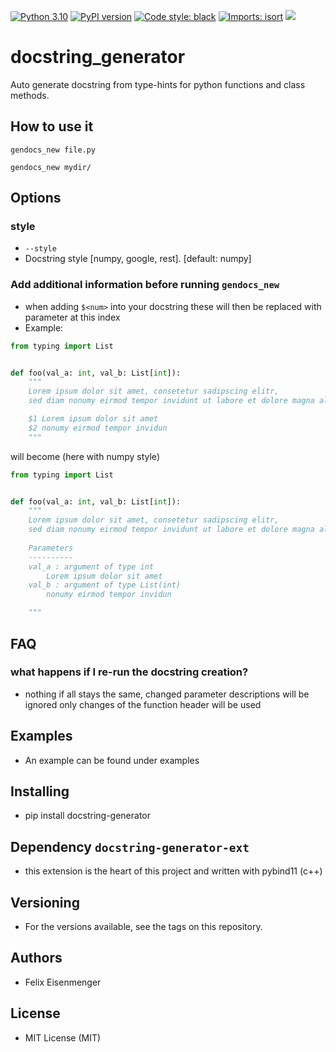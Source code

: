 [![Python 3.10](https://img.shields.io/badge/python-3-blue.svg)](https://www.python.org/downloads/)
[![PyPI version](https://badge.fury.io/py/docstring-generator.svg)](https://badge.fury.io/py/docstring-generator)
[![Code style: black](https://img.shields.io/badge/code%20style-black-000000.svg)](https://github.com/psf/black)
[![Imports: isort](https://img.shields.io/badge/%20imports-isort-%231674b1?style=flat&labelColor=ef8336)](https://pycqa.github.io/isort/)
[![](https://img.shields.io/pypi/dm/docstring-generator.svg)](https://pypi.org/project/docstring-generator/)

# docstring_generator
Auto generate docstring from type-hints for python functions and class methods.

## How to use it

```shell
gendocs_new file.py
```

```shell
gendocs_new mydir/
```

## Options

### style

- `--style`
- Docstring style [numpy, google, rest].  [default: numpy]

### Add additional information before running `gendocs_new` 

- when adding `$<num>` into your docstring these will then be replaced with parameter at this index
- Example:
```python
from typing import List


def foo(val_a: int, val_b: List[int]):
    """
    Lorem ipsum dolor sit amet, consetetur sadipscing elitr,
    sed diam nonumy eirmod tempor invidunt ut labore et dolore magna aliquyam

    $1 Lorem ipsum dolor sit amet
    $2 nonumy eirmod tempor invidun
    """
```
will become (here with numpy style)
```python
from typing import List


def foo(val_a: int, val_b: List[int]):
    """
    Lorem ipsum dolor sit amet, consetetur sadipscing elitr,
    sed diam nonumy eirmod tempor invidunt ut labore et dolore magna aliquyam
    
    Parameters
    ----------
    val_a : argument of type int
        Lorem ipsum dolor sit amet
    val_b : argument of type List(int)
        nonumy eirmod tempor invidun

    """
```

## FAQ

### what happens if I re-run the docstring creation?

- nothing if all stays the same, changed parameter descriptions will be ignored only changes of the function header will be used

## Examples
- An example can be found under examples

## Installing

- pip install docstring-generator

## Dependency `docstring-generator-ext`

- this extension is the heart of this project and written with pybind11 (c++)

## Versioning

- For the versions available, see the tags on this repository.

## Authors

- Felix Eisenmenger

## License

- MIT License (MIT)